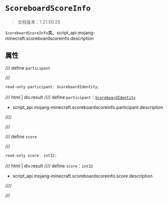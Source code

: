 # `ScoreboardScoreInfo`

> 文档版本：1.21.50.25

`ScoreboardScoreInfo`类。script_api.mojang-minecraft.scoreboardscoreinfo.description

## 属性

/// define
`participant`


///

```js
read-only participant: ScoreboardIdentity;
```

/// html | div.result
//// define
`participant`：[`ScoreboardIdentity`](./scoreboardidentity.md)

- script_api.mojang-minecraft.scoreboardscoreinfo.participant.description


////

///


/// define
`score`


///

```js
read-only score: int32;
```

/// html | div.result
//// define
`score`：`int32`

- script_api.mojang-minecraft.scoreboardscoreinfo.score.description


////

///

